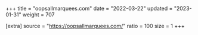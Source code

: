 +++
title = "oopsallmarquees.com"
date = "2022-03-22"
updated = "2023-01-31"
weight = 707

[extra]
source = "https://oopsallmarquees.com/"
ratio = 100
size = 1
+++
